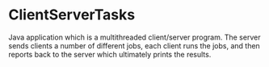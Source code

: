 ClientServerTasks
=================

Java application which is a multithreaded client/server program. The server sends clients a number of different jobs, each client runs the jobs, and then reports back to the server which ultimately prints the results.
